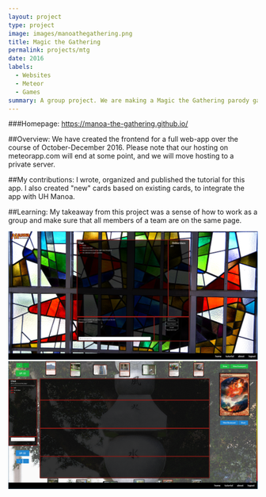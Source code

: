 ```yaml
---
layout: project
type: project
image: images/manoathegathering.png
title: Magic the Gathering
permalink: projects/mtg
date: 2016
labels:
  - Websites
  - Meteor
  - Games
summary: A group project. We are making a Magic the Gathering parody game based in UH Manoa to help new students learn about the campus while playing a popular card game.
---
```


###Homepage:
https://manoa-the-gathering.github.io/

##Overview:
We have created the frontend for a full web-app over the course of October-December 2016.
Please note that our hosting on meteorapp.com will end at some point, and we will move hosting to a private server.

##My contributions:
I wrote, organized and published the tutorial for this app. I also created "new" cards based on existing
cards, to integrate the app with UH Manoa.

##Learning:
My takeaway from this project was a sense of how to work as a group and make sure that all members of a team
are on the same page.

<img class="ui medium left floated rounded image" src="../images/chat.png">
<img class="ui medium right floated rounded image" src="../images/battle.png">